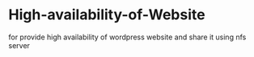 # High-availability-of-Website
for provide high availability of wordpress website and share it using nfs server

